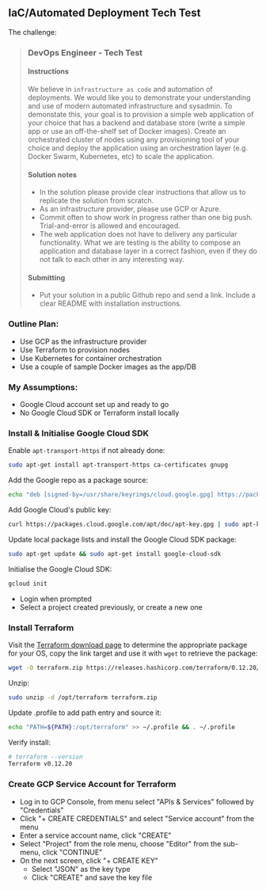 ## IaC/Automated Deployment Tech Test
The challenge:

>### DevOps Engineer - Tech Test
>#### Instructions
>We believe in `infrastructure as code` and automation of deployments.  We would like you to demonstrate your understanding and use of modern automated infrastructure and sysadmin. To demonstate this, your goal is to provision a simple web application of your choice that has a backend and database store (write a simple app or use an off-the-shelf set of Docker images).  Create an orchestrated cluster of nodes using any provisioning tool of your choice and deploy the application using an orchestration layer (e.g. Docker Swarm, Kubernetes, etc) to scale the application.  
>#### Solution notes
>* In the solution please provide clear instructions that allow us to replicate the solution from scratch.  
>* As an infrastructure provider, please use GCP or Azure.
>* Commit often to show work in progress rather than one big push.  Trial-and-error is allowed and encouraged.
>* The web application does not have to delivery any particular functionality.  What we are testing is the ability to compose an application and database layer in a correct fashion, even if they do not talk to each other in any interesting way. 
>####  Submitting
>* Put your solution in a public Github repo and send a link. Include a clear README with installation instructions.

### Outline Plan:
* Use GCP as the infrastructure provider
* Use Terraform to provision nodes
* Use Kubernetes for container orchestration
* Use a couple of sample Docker images as the app/DB

### My Assumptions:
* Google Cloud account set up and ready to go
* No Google Cloud SDK or Terraform install locally

### Install & Initialise Google Cloud SDK

Enable `apt-transport-https` if not already done:
```bash
sudo apt-get install apt-transport-https ca-certificates gnupg
```

Add the Google repo as a package source:
```bash
echo "deb [signed-by=/usr/share/keyrings/cloud.google.gpg] https://packages.cloud.google.com/apt cloud-sdk main" | sudo tee -a /etc/apt/sources.list.d/google-cloud-sdk.list
```

Add Google Cloud's public key:
```bash
curl https://packages.cloud.google.com/apt/doc/apt-key.gpg | sudo apt-key --keyring /usr/share/keyrings/cloud.google.gpg add -
```

Update local package lists and install the Google Cloud SDK package:
```bash
sudo apt-get update && sudo apt-get install google-cloud-sdk
```

Initialise the Google Cloud SDK:
```bash
gcloud init
```
* Login when prompted
* Select a project created previously, or create a new one

### Install Terraform
Visit the [Terraform download page](https://www.terraform.io/downloads.html) to determine the appropriate package for your OS, copy the link target and use it with `wget` to retrieve the package:
```bash
wget -O terraform.zip https://releases.hashicorp.com/terraform/0.12.20/terraform_0.12.20_linux_amd64.zip
```
Unzip:
```bash
sudo unzip -d /opt/terraform terraform.zip
```
Update .profile to add path entry and source it:
```bash
echo "PATH=${PATH}:/opt/terraform" >> ~/.profile && . ~/.profile
```
Verify install:
```bash
# terraform --version
Terraform v0.12.20
```

### Create GCP Service Account for Terraform
* Log in to GCP Console, from menu select "APIs & Services" followed by "Credentials"
* Click "+ CREATE CREDENTIALS" and select "Service account" from the menu
* Enter a service account name, click "CREATE"
* Select "Project" from the role menu, choose "Editor" from the sub-menu, click "CONTINUE"
* On the next screen, click "+ CREATE KEY"
  * Select "JSON" as the key type 
  * Click "CREATE" and save the key file

